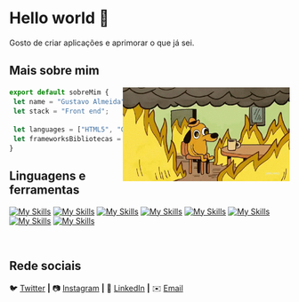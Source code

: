 # Hello world 👋

Gosto de criar aplicações e aprimorar o que já sei.

## Mais sobre mim

<img align="right" width="300" src="img/giphy.gif" />

```js
export default sobreMim {
 let name = "Gustavo Almeida";
 let stack = "Front end";

 let languages = ["HTML5", "CSS3", "JavaScript", "Vue.js", "TS"];
 let frameworksBibliotecas = ["Vuetify", "Bootstrap", "jQuery"]; 
}
```

## Linguagens e ferramentas
[![My Skills](https://skillicons.dev/icons?i=html)](https://skillicons.dev)
[![My Skills](https://skillicons.dev/icons?i=css)](https://skillicons.dev)
[![My Skills](https://skillicons.dev/icons?i=js)](https://skillicons.dev)
[![My Skills](https://skillicons.dev/icons?i=gulp)](https://skillicons.dev)
[![My Skills](https://skillicons.dev/icons?i=sass)](https://skillicons.dev)
[![My Skills](https://skillicons.dev/icons?i=vue)](https://skillicons.dev)
[![My Skills](https://skillicons.dev/icons?i=jquery)](https://skillicons.dev)
[![My Skills](https://skillicons.dev/icons?i=ts)](https://skillicons.dev)


[twitter]: https://twitter.com/iamgustavouu
[instagram]: https://www.instagram.com/gustavo.allmeidda/
[linkedin]: https://www.linkedin.com/in/gustavoalmeidda/
[email]: mailto:gustavo.almei2@hotmail.com

<br>

## Rede sociais

🐦 [Twitter][twitter] **|**
📷 [Instagram][instagram] **|**
👔 [LinkedIn][linkedin] **|**
✉️ [Email][email]
